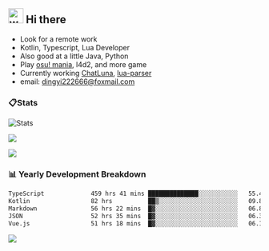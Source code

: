 ## <img alt="wave" src="https://raw.githubusercontent.com/MartinHeinz/MartinHeinz/master/wave.gif" width="30px"> Hi there

- Look for a remote work
- Kotlin, Typescript, Lua Developer
- Also good at a little Java, Python
- Play [osu! mania](https://osu.ppy.sh/users/29808669), l4d2, and more game
- Currently working [ChatLuna](https://github.com/ChatLunaLab), [lua-parser](https://github.com/dingyi222666/lua-parser)
- email: [dingyi222666@foxmail.com](mailto:dingyi222666@foxmail.com)

### 📋Stats

![Stats](https://github-readme-stats.vercel.app/api?username=dingyi222666&show_icons=true&icon_color=47A69E&title_color=47A69E&count_private=true)    

![](https://api.githubtrends.io/user/svg/dingyi222666/langs?time_range=one_year&include_private=True&loc_metric=changed&theme=classic)

![](http://github-profile-summary-cards.vercel.app/api/cards/productive-time?username=dingyi222666&theme=nord_dark&utcOffset=8)

### 📊 Yearly Development Breakdown

<!--START_SECTION:waka-->

```txt
TypeScript             459 hrs 41 mins ██████████████░░░░░░░░░░░   55.41 %
Kotlin                 82 hrs          ██▒░░░░░░░░░░░░░░░░░░░░░░   09.89 %
Markdown               56 hrs 22 mins  █▓░░░░░░░░░░░░░░░░░░░░░░░   06.80 %
JSON                   52 hrs 35 mins  █▓░░░░░░░░░░░░░░░░░░░░░░░   06.34 %
Vue.js                 51 hrs 18 mins  █▓░░░░░░░░░░░░░░░░░░░░░░░   06.18 %
```

<!--END_SECTION:waka-->

![](https://komarev.com/ghpvc/?username=dingyi222666)
